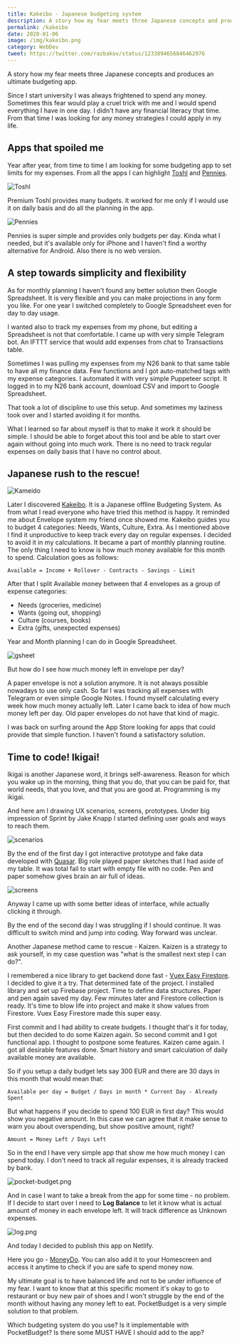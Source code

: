```yaml
---
title: Kakeibo - Japanese budgeting system
description: A story how my fear meets three Japanese concepts and produces an ultimate budgeting app
permalink: /kakeibo
date: 2020-01-06
image: /img/kakeibo.png
category: WebDev
tweet: https://twitter.com/razbakov/status/1233894656846462976
---
```


A story how my fear meets three Japanese concepts and produces an ultimate budgeting app.

Since I start university I was always frightened to spend any money. Sometimes this fear would play a cruel trick with me and I would spend everything I have in one day. I didn't have any financial literacy that time. From that time I was looking for any money strategies I could apply in my life.

## Apps that spoiled me

Year after year, from time to time I am looking for some budgeting app to set limits for my expenses. From all the apps I can highlight [Toshl](https://toshl.com/) and [Pennies](https://www.getpennies.com/).

![Toshl](https://thepracticaldev.s3.amazonaws.com/i/7n91uiot3oqm2n9b3v3w.png)

Premium Toshl provides many budgets. It worked for me only if I would use it on daily basis and do all the planning in the app.

![Pennies](https://thepracticaldev.s3.amazonaws.com/i/b7nulxo63iheoocmszm3.png)

Pennies is super simple and provides only budgets per day. Kinda what I needed, but it's available only for iPhone and I haven't find a worthy alternative for Android. Also there is no web version.

## A step towards simplicity and flexibility

As for monthly planning I haven't found any better solution then Google Spreadsheet. It is very flexible and you can make projections in any form you like. For one year I switched completely to Google Spreadsheet even for day to day usage.

I wanted also to track my expenses from my phone, but editing a Spreadsheet is not that comfortable. I came up with very simple Telegram bot. An IFTTT service that would add expenses from chat to Transactions table.

Sometimes I was pulling my expenses from my N26 bank to that same table to have all my finance data. Few functions and I got auto-matched tags with my expense categories. I automated it with very simple Puppeteer script. It logged in to my N26 bank account, download CSV and import to Google Spreadsheet.

That took a lot of discipline to use this setup. And sometimes my laziness took over and I started avoiding it for months.

What I learned so far about myself is that to make it work it should be simple. I should be able to forget about this tool and be able to start over again without going into much work. There is no need to track regular expenses on daily basis that I have no control about.

## Japanese rush to the rescue!

![Kameido](https://thepracticaldev.s3.amazonaws.com/i/oc0y2hxt9ia541nfn2o4.jpg)

Later I discovered [Kakeibo](https://www.credit.com/personal-finance/kakeibo/). It is a Japanese offline Budgeting System. As from what I read everyone who have tried this method is happy. It reminded me about Envelope system my friend once showed me. Kakeibo guides you to budget 4 categories: Needs, Wants, Culture, Extra. As I mentioned above I find it unproductive to keep track every day on regular expenses. I decided to avoid it in my calculations. It became a part of monthly planning routine. The only thing I need to know is how much money available for this month to spend. Calculation goes as follows:

    Available = Income + Rollover - Contracts - Savings - Limit

After that I split Available money between that 4 envelopes as a group of expense categories:

- Needs (groceries, medicine)
- Wants (going out, shopping)
- Culture (courses, books)
- Extra (gifts, unexpected expenses)

Year and Month planning I can do in Google Spreadsheet.

![gsheet](https://thepracticaldev.s3.amazonaws.com/i/8qvppzlvwcsqtkpz1qd9.png)

But how do I see how much money left in envelope per day?

A paper envelope is not a solution anymore. It is not always possible nowadays to use only cash. So far I was tracking all expenses with Telegram or even simple Google Notes. I found myself calculating every week how much money actually left. Later I came back to idea of how much money left per day. Old paper envelopes do not have that kind of magic.

I was back on surfing around the App Store looking for apps that could provide that simple function. I haven't found a satisfactory solution.

## Time to code! Ikigai!

Ikigai is another Japanese word, it brings self-awareness. Reason for which you wake up in the morning, thing that you do, that you can be paid for, that world needs, that you love, and that you are good at. Programming is my ikigai.

And here am I drawing UX scenarios, screens, prototypes. Under big impression of Sprint by Jake Knapp I started defining user goals and ways to reach them.

![scenarios](https://thepracticaldev.s3.amazonaws.com/i/kmvbczaqu1ukh4dvt26b.jpeg)

By the end of the first day I got interactive prototype and fake data developed with [Quasar](https://quasar.dev/). Big role played paper sketches that I had aside of my table. It was total fail to start with empty file with no code. Pen and paper somehow gives brain an air full of ideas. 

![screens](https://thepracticaldev.s3.amazonaws.com/i/mg8ki335jv4vat69a4nl.jpeg)

Anyway I came up with some better ideas of interface, while actually clicking it through. 

By the end of the second day I was struggling if I should continue. It was difficult to switch mind and jump into coding. Way forward was unclear.

Another Japanese method came to rescue - Kaizen. Kaizen is a strategy to ask yourself, in my case question was "what is the smallest next step I can do?".

I remembered a nice library to get backend done fast - [Vuex Easy Firestore](https://mesqueeb.github.io/vuex-easy-firestore/). I decided to give it a try. That determined fate of the project. I installed library and set up Firebase project. Time to define data structures. Paper and pen again saved my day. Few minutes later and Firestore collection is ready. It's time to blow life into project and make it show values from Firestore. Vuex Easy Firestore made this super easy.

First commit and I had ability to create budgets. I thought that's it for today, but then decided to do some Kaizen again. So second commit and I got functional app. I thought to postpone some features. Kaizen came again. I got all desirable features done. Smart history and smart calculation of daily available money are available.

So if you setup a daily budget lets say 300 EUR and there are 30 days in this month that would mean that:

    Available per day = Budget / Days in month * Current Day - Already Spent

But what happens if you decide to spend 100 EUR in first day? This would show you negative amount. In this case we can agree that it make sense to warn you about overspending, but show positive amount, right?

    Amount = Money Left / Days Left

So in the end I have very simple app that show me how much money I can spend today. I don't need to track all regular expenses, it is already tracked by bank.

![pocket-budget.png](https://thepracticaldev.s3.amazonaws.com/i/10gh4doy9fizjtui7u5t.png)

And in case I want to take a break from the app for some time - no problem. If I decide to start over I need to **Log Balance** to let it know what is actual amount of money in each envelope left. It will track difference as Unknown expenses.

![log.png](https://thepracticaldev.s3.amazonaws.com/i/9a06znwgbawdrrgj7fvb.png)

And today I decided to publish this app on Netlify.

Here you go - [MoneyDo](http://bit.ly/2twa6kG). You can also add it to your Homescreen and access it anytime to check if you are safe to spend money now.

My ultimate goal is to have balanced life and not to be under influence of my fear. I want to know that at this specific moment it's okay to go to restaurant or buy new pair of shoes and I won't struggle by the end of the month without having any money left to eat. PocketBudget is a very simple solution to that problem.

Which budgeting system do you use? Is it implementable with PocketBudget? Is there some MUST HAVE I should add to the app?